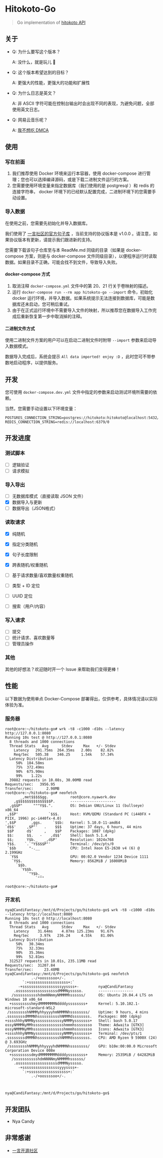 # Hitokoto-Go

> Go implementation of [hitokoto API](https://github.com/hitokoto-osc/hitokoto-api)

## 关于

- Q: 为什么要写这个版本？

  A: 没什么，就是玩儿 🥰

- Q: 这个版本希望达到的目标？

  A: 更强大的性能，更强大的功能和扩展性

- Q: 为什么日志是英文？

  A: 非 ASCII 字符可能在控制台输出时会出现不同的表现，为避免问题，全部使用英文日志。

- Q: 网易云音乐呢？

  A: [我不想吃 DMCA](https://github.com/github/dmca/blob/5e1f9b145d35dac15a012a725cf1a399c0a17f16/2021/06/2021-06-21-netease.md)

## 使用

### 写在前面

1. 我们推荐使用 Docker 环境来运行本容器，使用 docker-compose 进行管理；您也可以选择编译源码，或是下载二进制文件运行的方案。
2. 您需要使用环境变量来指定数据库（我们使用的是 postgresql ）和 redis 的连接字符串， docker 环境下的已经默认配置完成，二进制环境下的您需要手动设置。

### 导入数据

在使用之前，您需要先初始化并导入数据库。

我们使用了 [一言社区的官方句子库](https://github.com/hitokoto-osc/sentences-bundle) ，当前支持的协议版本是 v1.0.0 。请注意，如果协议版本有更新，请提示我们跟进新的支持。

您需要下载该句子仓库至与本 ReadMe.md 同级的目录（如果是 docker-compose 方案，则是与 docker-compose 文件同级目录），以便程序运行时读取数据。如果目录不正确，可能会找不到文件，导致导入失败。

#### docker-compose 方式

1. 取消注释 `docker-compose.yml` 文件中的第 20、21 行关于卷映射的描述。
2. 运行 `docker-compose run --rm app hitokoto-go --import` 命令，初始化 docker 运行环境，并导入数据。如果系统提示无法连接到数据库，可能是数据库还未启动，您可稍后重试。
3. 由于在正式运行环境中不需要导入文件的映射，所以推荐您在数据导入工作完成后重新恢复第一步中取消掉的注释。

#### 二进制文件方式

使用二进制文件方案的用户可以在启动二进制文件时附带 `--import` 参数来启动导入数据模式。

数据导入完成后，系统会提示 `All data imported! enjoy :D` ，此时您可不带参数地启动程序，以提供服务。

## 开发

您可使用 `docker-compose.dev.yml` 文件中指定的参数来启动测试环境所需要的依赖。

当然，您需要手动设置以下环境变量：

```
POSTGRES_CONNECTION_STRING=postgres://hitokoto:hitokoto@localhost:5432/hitokoto
REDIS_CONNECTION_STRING=redis://localhost:6379/0
```

## 开发进度

### 测试脚本

- [ ] 逻辑验证
- [ ] 请求模拟

### 导入导出

- [ ] 无数据库模式（直接读取 JSON 文件）
- [x] 数据导入与更新
- [ ] 数据导出（JSON格式）

### 读取请求

- [x] 纯随机
- [x] 指定分类随机
- [x] 句子长度限制
- [x] 跨表随机/权重随机
- [ ] 基于请求数量/喜欢数量权重随机

- [ ] 类型 + ID 定位
- [ ] UUID 定位

- [ ] 搜索（用户/内容）

### 写入请求

- [ ] 提交
- [ ] 统计请求、喜欢数量等
- [ ] 管理员操作

### 其他

其他的好想法？欢迎随时开一个 Issue 来帮助我们变得更棒！

## 性能

以下数据为使用单点 Docker-Compose 部署得出，仅供参考，具体情况请以实际体验为准。

### 服务器

```shell
root@core:~/hitokoto-go# wrk -t8 -c1000 -d10s --latency http://127.0.0.1:8080
Running 10s test @ http://127.0.0.1:8080
  8 threads and 1000 connections
  Thread Stats   Avg      Stdev     Max   +/- Stdev
    Latency   291.75ms  264.35ms   2.00s    82.82%
    Req/Sec   505.38    346.25     1.54k    57.34%
  Latency Distribution
     50%  184.58ms
     75%  372.49ms
     90%  675.90ms
     99%    1.22s 
  39882 requests in 10.08s, 30.00MB read
Requests/sec:   3956.95
Transfer/sec:      2.98MB
root@core:~/hitokoto-go# neofetch
       _,met$$$$$gg.          root@core.nyawork.dev 
    ,g$$$$$$$$$$$$$$$P.       --------------------- 
  ,g$$P"     """Y$$.".        OS: Debian GNU/Linux 11 (bullseye) x86_64 
 ,$$P'              `$$$.     Host: KVM/QEMU (Standard PC (i440FX + PIIX, 1996) pc-i440fx-4.0) 
',$$P       ,ggs.     `$$b:   Kernel: 5.10.0-11-amd64 
`d$$'     ,$P"'   .    $$$    Uptime: 37 days, 6 hours, 44 mins 
 $$P      d$'     ,    $$P    Packages: 1087 (dpkg) 
 $$:      $$.   -    ,d$$'    Shell: bash 5.1.4 
 $$;      Y$b._   _,d$P'      Resolution: 1024x768 
 Y$$.    `.`"Y$$$$P"'         Terminal: /dev/pts/0 
 `$$b      "-.__              CPU: Intel Xeon E5-2630 v4 (6) @ 2.199GHz 
  `Y$$                        GPU: 00:02.0 Vendor 1234 Device 1111 
   `Y$$.                      Memory: 8562MiB / 16008MiB 
     `$$b.
       `Y$$b.                                         
          `"Y$b._                                     
              `"""

root@core:~/hitokoto-go# 
```

### 开发机

```shell
nya@CandiFantasy:/mnt/d/Projects/go/hitokoto-go$ wrk -t8 -c1000 -d10s --latency http://localhost:8080
Running 10s test @ http://localhost:8080
  8 threads and 1000 connections
  Thread Stats   Avg      Stdev     Max   +/- Stdev
    Latency    31.64ms    4.87ms 125.23ms   91.67%
    Req/Sec     3.97k   236.24     4.55k    81.06%
  Latency Distribution
     50%   30.34ms
     75%   32.33ms
     90%   35.36ms
     99%   52.81ms
  312527 requests in 10.01s, 235.11MB read
Requests/sec:  31207.84
Transfer/sec:     23.48MB
nya@CandiFantasy:/mnt/d/Projects/go/hitokoto-go$ neofetch
            .-/+oossssoo+/-.
        `:+ssssssssssssssssss+:`
      -+ssssssssssssssssssyyssss+-         nya@CandiFantasy 
    .ossssssssssssssssssdMMMNysssso.       ---------------- 
   /ssssssssssshdmmNNmmyNMMMMhssssss/      OS: Ubuntu 20.04.4 LTS on Windows 10 x86_64 
  +ssssssssshmydMMMMMMMNddddyssssssss+     Kernel: 5.10.102.1-microsoft-standard-WSL2 
 /sssssssshNMMMyhhyyyyhmNMMMNhssssssss/    Uptime: 9 hours, 4 mins 
.ssssssssdMMMNhsssssssssshNMMMdssssssss.   Packages: 800 (dpkg) 
+sssshhhyNMMNyssssssssssssyNMMMysssssss+   Shell: bash 5.0.17 
ossyNMMMNyMMhsssssssssssssshmmmhssssssso   Theme: Adwaita [GTK3] 
ossyNMMMNyMMhsssssssssssssshmmmhssssssso   Icons: Adwaita [GTK3] 
+sssshhhyNMMNyssssssssssssyNMMMysssssss+   Terminal: /dev/pts/1 
.ssssssssdMMMNhsssssssssshNMMMdssssssss.   CPU: AMD Ryzen 9 5900X (24) @ 3.693GHz 
 /sssssssshNMMMyhhyyyyhdNMMMNhssssssss/    GPU: b10e:00:00.0 Microsoft Corporation Device 008e 
  +sssssssssdmydMMMMMMMMddddyssssssss+     Memory: 2535MiB / 64282MiB 
   /ssssssssssshdmNNNNmyNMMMMhssssss/
    .ossssssssssssssssssdMMMNysssso.                               
      -+sssssssssssssssssyyyssss+-                                 
        `:+ssssssssssssssssss+:`
            .-/+oossssoo+/-.



nya@CandiFantasy:/mnt/d/Projects/go/hitokoto-go$

```

## 开发团队

- Nya Candy

## 非常感谢

- [一言开源社区](https://github.com/hitokoto-osc)
